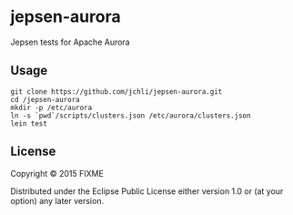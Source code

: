 # jepsen-aurora

Jepsen tests for Apache Aurora

## Usage

```
git clone https://github.com/jchli/jepsen-aurora.git
cd /jepsen-aurora
mkdir -p /etc/aurora
ln -s `pwd`/scripts/clusters.json /etc/aurora/clusters.json
lein test
```

## License

Copyright © 2015 FIXME

Distributed under the Eclipse Public License either version 1.0 or (at
your option) any later version.
